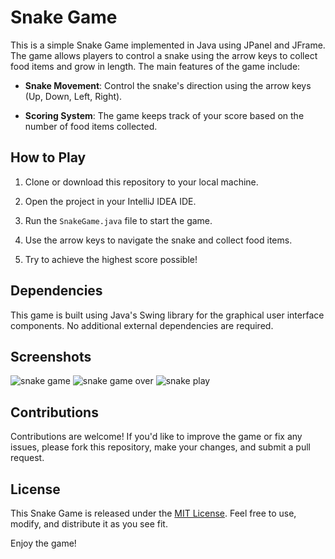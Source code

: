 # Snake Game

This is a simple Snake Game implemented in Java using JPanel and JFrame. The game allows players to control a snake using the arrow keys to collect food items and grow in length. The main features of the game include:

- **Snake Movement**: Control the snake's direction using the arrow keys (Up, Down, Left, Right).

- **Scoring System**: The game keeps track of your score based on the number of food items collected.

## How to Play

1. Clone or download this repository to your local machine.

2. Open the project in your IntelliJ IDEA IDE.

3. Run the `SnakeGame.java` file to start the game.

4. Use the arrow keys to navigate the snake and collect food items.

5. Try to achieve the highest score possible!

## Dependencies

This game is built using Java's Swing library for the graphical user interface components. No additional external dependencies are required.

## Screenshots

![snake game](https://github.com/Iyedchaabane/Snake-Game/assets/93859455/3d8f8811-50f7-4071-b770-fc92da8a26a6)
![snake game over](https://github.com/Iyedchaabane/Snake-Game/assets/93859455/478ce6cd-f2f9-49f9-8ed5-15ff9336409c)
![snake play](https://github.com/Iyedchaabane/Snake-Game/assets/93859455/74094fb9-64da-4784-9778-1baba56876d6)

## Contributions

Contributions are welcome! If you'd like to improve the game or fix any issues, please fork this repository, make your changes, and submit a pull request.

## License

This Snake Game is released under the [MIT License](LICENSE). Feel free to use, modify, and distribute it as you see fit.

Enjoy the game!

